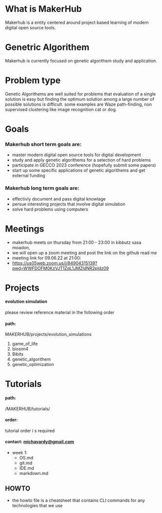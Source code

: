 # What is MakerHub
Makerhub is a entity centered around project based learning of modern digital open source tools.
# Genetric Algorithem
Makerhub is currently focused on genetic algorithem study and application.  
# Problem type
Genetic Algorithems are well suited for problems that evaluation of a single solution is easy but finding the optimum solution among a large number of possible solutions is difficult.  some examples are Waze path-finding, non supervised clustering like image recognition cat or dog.
# Goals
### Makerhub short term goals are:
- master modern digital open source tools for digital development
- study and apply genetic algorithems for a selection of hard problems
- participate in GECCO 2023 conference (hopefully submit some papers)
- start up some specific applications of genetic algorithems and get external funding
### Makerhub long term goals are:
- effectivly document and pass digital knowlage 
- persue interesting projects that involve digital simulation
- solve hard problems using computers
# Meetings
- makerhub meets on thursday from 21:00 - 23:00 in kibbutz sasa moadon, 
- we will open up a zoom meeting and post the link on the github read me
- meeting link for 09.06.22 at 21:00: 
- https://us05web.zoom.us/j/84904315139?pwd=WWFDOFM0KzVJT1ZqL1JMZldNR2pldz09
# Projects
#### evolution simulation
please review reference material in the following order
#### path: 
MAKERHUB/projects/evolution_simulations
1. game_of_life
2. biosim4
3. Bibits
4. genetic_algorithem
5. genetic_optimization
# Tutorials
#### path: 
/MAKERHUB/tutorials/
#### order: 
tutorial order i
s required 
#### contact: michavardy@gmail.com 
- week 1:
  - OS.md
  - git.md
  - IDE.md
  - markdown.md
## HOWTO
- the howto file is a cheatsheet that contains CLI commands for any technologies that we use
